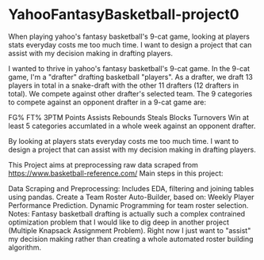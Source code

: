 # YahooFantasyBasketball-project0
When playing yahoo's fantasy basketball's 9-cat game, looking at players stats everyday costs me too much time. I want to design a project that can assist with my decision making in drafting players. 


I wanted to thrive in yahoo's fantasy basketball's 9-cat game.
In the 9-cat game, I'm a "drafter" drafting basketball "players".
As a drafter, we draft 13 players in total in a snake-draft with the other 11 drafters (12 drafters in total).
We compete against other drafter's selected team.
The 9 categories to compete against an opponent drafter in a 9-cat game are:

FG%
FT%
3PTM
Points
Assists
Rebounds
Steals
Blocks
Turnovers
Win at least 5 categories accumlated in a whole week against an opponent drafter.

By looking at players stats everyday costs me too much time.
I want to design a project that can assist with my decision making in drafting players.

This Project aims at preprocessing raw data scraped from https://www.basketball-reference.com/
Main steps in this project:

Data Scraping and Preprocessing:
Includes EDA, filtering and joining tables using pandas.
Create a Team Roster Auto-Builder, based on:
Weekly Player Performance Prediction.
Dynamic Programming for team roster selection.
Notes: Fantasy basketball drafting is actually such a complex contrained optimization problem that I would like to dig deep in another project (Multiple Knapsack Assignment Problem).
Right now I just want to "assist" my decision making rather than creating a whole automated roster building algorithm.
